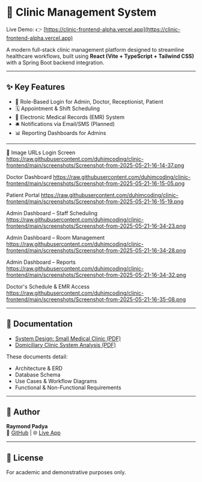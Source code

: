 # 🏥 Clinic Management System

Live Demo: 👉 [https://clinic-frontend-alpha.vercel.app](https://clinic-frontend-alpha.vercel.app)

A modern full-stack clinic management platform designed to streamline healthcare workflows, built using **React (Vite + TypeScript + Tailwind CSS)** with a Spring Boot backend integration.

---

## ✨ Key Features

- 🔐 Role-Based Login for Admin, Doctor, Receptionist, Patient
- 🗓️ Appointment & Shift Scheduling
- 🧾 Electronic Medical Records (EMR) System
- 🛎️ Notifications via Email/SMS (Planned)
- 📊 Reporting Dashboards for Admins

---
📸 Image URLs
Login Screen
https://raw.githubusercontent.com/duhimcoding/clinic-frontend/main/screenshots/Screenshot-from-2025-05-21-16-14-37.png

Doctor Dashboard
https://raw.githubusercontent.com/duhimcoding/clinic-frontend/main/screenshots/Screenshot-from-2025-05-21-16-15-05.png

Patient Portal
https://raw.githubusercontent.com/duhimcoding/clinic-frontend/main/screenshots/Screenshot-from-2025-05-21-16-15-19.png

Admin Dashboard – Staff Scheduling
https://raw.githubusercontent.com/duhimcoding/clinic-frontend/main/screenshots/Screenshot-from-2025-05-21-16-34-23.png

Admin Dashboard – Room Management
https://raw.githubusercontent.com/duhimcoding/clinic-frontend/main/screenshots/Screenshot-from-2025-05-21-16-34-28.png

Admin Dashboard – Reports
https://raw.githubusercontent.com/duhimcoding/clinic-frontend/main/screenshots/Screenshot-from-2025-05-21-16-34-32.png

Doctor's Schedule & EMR Access
https://raw.githubusercontent.com/duhimcoding/clinic-frontend/main/screenshots/Screenshot-from-2025-05-21-16-35-08.png

---

## 📘 Documentation

- [System Design: Small Medical Clinic (PDF)](./documentation/SystemDesign.pdf)
- [Domiciliary Clinic System Analysis (PDF)](./documentation/DomiciliaryAnalysis.pdf)

These documents detail:
- Architecture & ERD
- Database Schema
- Use Cases & Workflow Diagrams
- Functional & Non-Functional Requirements

---

## 💼 Author

**Raymond Padya**  
🔗 [GitHub](https://github.com/duhimcoding) | 🌐 [Live App](https://clinic-frontend-alpha.vercel.app)

---

## 📄 License

For academic and demonstrative purposes only.
